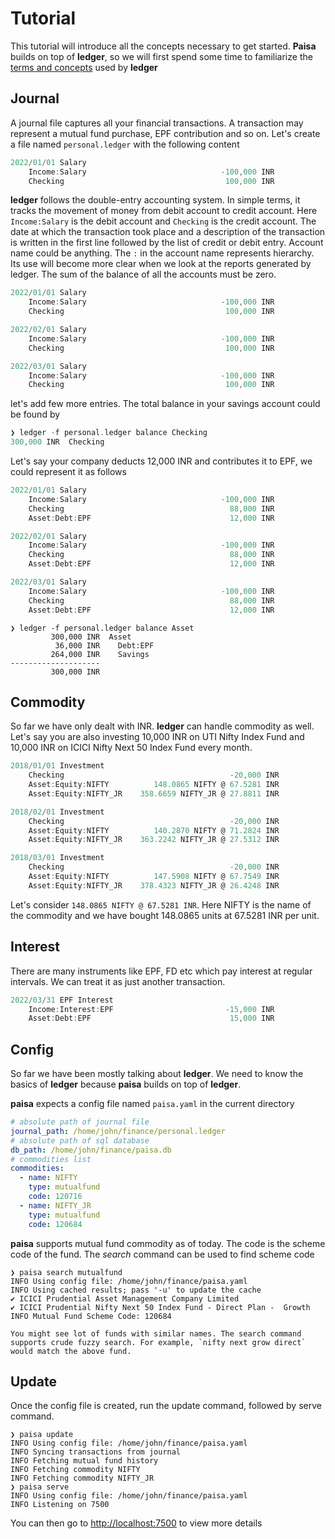 # Tutorial

This tutorial will introduce all the concepts necessary to get
started. **Paisa** builds on top of **ledger**, so we will first spend
some time to familiarize the [terms and concepts](https://github.com/ledger/ledger/blob/master/doc/GLOSSARY.md) used by **ledger**

## Journal

A journal file captures all your financial transactions. A transaction
may represent a mutual fund purchase, EPF contribution and so
on. Let's create a file named `personal.ledger` with the following
content

```go
2022/01/01 Salary
    Income:Salary                              -100,000 INR
    Checking                                    100,000 INR
```

**ledger** follows the double-entry accounting system. In simple terms, it
tracks the movement of money from debit account to credit
account. Here `Income:Salary` is the debit account and
`Checking` is the credit account. The date at which the
transaction took place and a description of the transaction is written
in the first line followed by the list of credit or debit
entry. Account name could be anything. The `:` in the account name
represents hierarchy. Its use will become more clear when we look at
the reports generated by ledger. The sum of the balance of all the
accounts must be zero.

```go
2022/01/01 Salary
    Income:Salary                              -100,000 INR
    Checking                                    100,000 INR

2022/02/01 Salary
    Income:Salary                              -100,000 INR
    Checking                                    100,000 INR

2022/03/01 Salary
    Income:Salary                              -100,000 INR
    Checking                                    100,000 INR
```

let's add few more entries. The total balance in your savings account
could be found by

```go
❯ ledger -f personal.ledger balance Checking
300,000 INR  Checking
```

Let's say your company deducts 12,000 INR and contributes it to EPF,
we could represent it as follows

```go
2022/01/01 Salary
    Income:Salary                              -100,000 INR
    Checking                                     88,000 INR
    Asset:Debt:EPF                               12,000 INR

2022/02/01 Salary
    Income:Salary                              -100,000 INR
    Checking                                     88,000 INR
    Asset:Debt:EPF                               12,000 INR

2022/03/01 Salary
    Income:Salary                              -100,000 INR
    Checking                                     88,000 INR
    Asset:Debt:EPF                               12,000 INR
```


```shell
❯ ledger -f personal.ledger balance Asset
         300,000 INR  Asset
          36,000 INR    Debt:EPF
         264,000 INR    Savings
--------------------
         300,000 INR
```

## Commodity

So far we have only dealt with INR. **ledger** can handle commodity as
well. Let's say you are also investing 10,000 INR on UTI Nifty Index
Fund and 10,000 INR on ICICI Nifty Next 50 Index Fund every
month.

```go
2018/01/01 Investment
    Checking                                     -20,000 INR
    Asset:Equity:NIFTY          148.0865 NIFTY @ 67.5281 INR
    Asset:Equity:NIFTY_JR    358.6659 NIFTY_JR @ 27.8811 INR

2018/02/01 Investment
    Checking                                     -20,000 INR
    Asset:Equity:NIFTY          140.2870 NIFTY @ 71.2824 INR
    Asset:Equity:NIFTY_JR    363.2242 NIFTY_JR @ 27.5312 INR

2018/03/01 Investment
    Checking                                     -20,000 INR
    Asset:Equity:NIFTY          147.5908 NIFTY @ 67.7549 INR
    Asset:Equity:NIFTY_JR    378.4323 NIFTY_JR @ 26.4248 INR
```

Let's consider `148.0865 NIFTY @ 67.5281 INR`. Here NIFTY is the name
of the commodity and we have bought 148.0865 units at 67.5281 INR per
unit.

## Interest

There are many instruments like EPF, FD etc which pay interest at
regular intervals. We can treat it as just another transaction.

```go
2022/03/31 EPF Interest
    Income:Interest:EPF                         -15,000 INR
    Asset:Debt:EPF                               15,000 INR
```

## Config

So far we have been mostly talking about **ledger**. We need to know
the basics of **ledger** because **paisa** builds on top of
**ledger**.

**paisa** expects a config file named `paisa.yaml` in the current
directory

```yaml
# absolute path of journal file
journal_path: /home/john/finance/personal.ledger
# absolute path of sql database
db_path: /home/john/finance/paisa.db
# commodities list
commodities:
  - name: NIFTY
    type: mutualfund
    code: 120716
  - name: NIFTY_JR
    type: mutualfund
    code: 120684
```

**paisa** supports mutual fund commodity as of today. The code is the
scheme code of the fund. The *search* command can be used to find
scheme code

```shell
❯ paisa search mutualfund
INFO Using config file: /home/john/finance/paisa.yaml
INFO Using cached results; pass '-u' to update the cache
✔ ICICI Prudential Asset Management Company Limited
✔ ICICI Prudential Nifty Next 50 Index Fund - Direct Plan -  Growth
INFO Mutual Fund Scheme Code: 120684
```

```
You might see lot of funds with similar names. The search command
supports crude fuzzy search. For example, `nifty next grow direct` would match the above fund.
```

## Update

Once the config file is created, run the update command, followed by
serve command.

```shell
❯ paisa update
INFO Using config file: /home/john/finance/paisa.yaml
INFO Syncing transactions from journal
INFO Fetching mutual fund history
INFO Fetching commodity NIFTY
INFO Fetching commodity NIFTY_JR
❯ paisa serve
INFO Using config file: /home/john/finance/paisa.yaml
INFO Listening on 7500
```

You can then go to [http://localhost:7500](http://localhost:7500) to view more details
